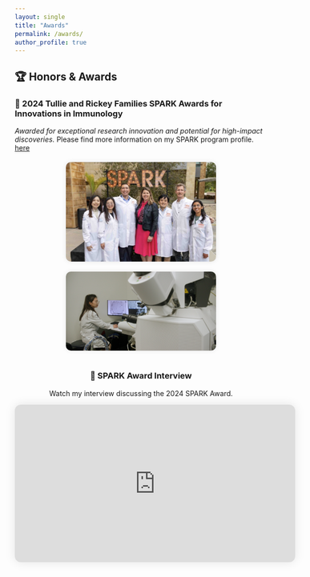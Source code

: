 ```yaml
---
layout: single
title: "Awards"
permalink: /awards/
author_profile: true
---
```


## 🏆 Honors & Awards

### 🔹 2024 Tullie and Rickey Families SPARK Awards for Innovations in Immunology   
*Awarded for exceptional research innovation and potential for high-impact discoveries.* 
Please find more information on my SPARK program profile. [here](https://www.lji.org/spark24-chen/)

<div style="display: flex; flex-wrap: wrap; justify-content: center; gap: 20px; margin: 20px 0;">

  <img src="/images/SPARKaward.jpeg" alt="Receiving SPARK Award" width="300" style="border-radius: 10px; box-shadow: 0 0 10px rgba(0,0,0,0.1);">

  <img src="/images/SPARKyoutube.jpg" alt="SPARK YouTube interview" width="300" style="border-radius: 10px; box-shadow: 0 0 10px rgba(0,0,0,0.1);">

</div>

<div style="text-align: center; margin-top: 40px;">

  <h3>🎥 SPARK Award Interview</h3>
  <p>Watch my interview discussing the 2024 SPARK Award.</p>

  <iframe width="560" height="315" src="https://www.youtube.com/embed/W1x3Bv4rP9U" 
  title="SPARK Interview" frameborder="0" 
  allow="accelerometer; autoplay; clipboard-write; encrypted-media; gyroscope; picture-in-picture" 
  allowfullscreen style="border-radius: 12px; box-shadow: 0 0 20px rgba(0,0,0,0.1);"></iframe>

</div>

